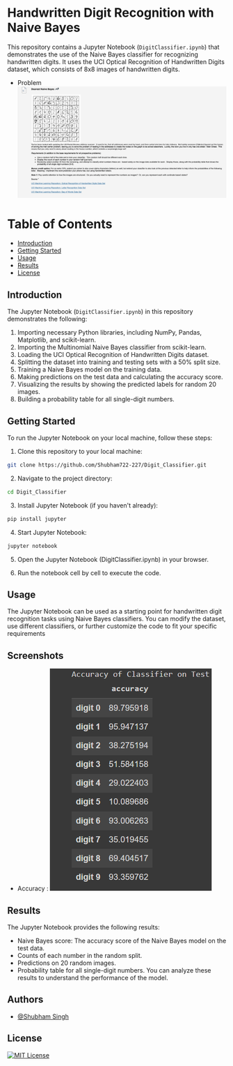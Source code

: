 # Handwritten Digit Recognition with Naive Bayes

This repository contains a Jupyter Notebook (`DigitClassifier.ipynb`) that demonstrates the use of the Naive Bayes classifier for recognizing handwritten digits. It uses the UCI Optical Recognition of Handwritten Digits dataset, which consists of 8x8 images of handwritten digits.

* Problem 
![Problem Picture](img/Problem.png)
# Table of Contents

- [Introduction](#introduction)
- [Getting Started](#getting-started)
- [Usage](#usage)
- [Results](#results)
- [License](#license)

## Introduction

The Jupyter Notebook (`DigitClassifier.ipynb`) in this repository demonstrates the following:

1. Importing necessary Python libraries, including NumPy, Pandas, Matplotlib, and scikit-learn.
2. Importing the Multinomial Naive Bayes classifier from scikit-learn.
3. Loading the UCI Optical Recognition of Handwritten Digits dataset.
4. Splitting the dataset into training and testing sets with a 50% split size.
5. Training a Naive Bayes model on the training data.
6. Making predictions on the test data and calculating the accuracy score.
7. Visualizing the results by showing the predicted labels for random 20 images.
8. Building a probability table for all single-digit numbers.

## Getting Started

To run the Jupyter Notebook on your local machine, follow these steps:

1. Clone this repository to your local machine:

```bash
git clone https://github.com/Shubham722-227/Digit_Classifier.git
```

2. Navigate to the project directory:
```bash
cd Digit_Classifier
```

3. Install Jupyter Notebook (if you haven't already):
```bash
pip install jupyter
```

4. Start Jupyter Notebook:
```bash
jupyter notebook
```
5. Open the Jupyter Notebook (DigitClassifier.ipynb) in your browser.

6. Run the notebook cell by cell to execute the code.

## Usage
The Jupyter Notebook can be used as a starting point for handwritten digit recognition tasks using Naive Bayes classifiers. You can modify the dataset, use different classifiers, or further customize the code to fit your specific requirements
## Screenshots
* Accuracy :
![Accuracy](img/Accuracy.png)




## Results
The Jupyter Notebook provides the following results:

* Naive Bayes score: The accuracy score of the Naive Bayes model on the test data.
* Counts of each number in the random split.
* Predictions on 20 random images.
* Probability table for all single-digit numbers.
You can analyze these results to understand the performance of the model.
## Authors

- [@Shubham Singh](https://github.com/Shubham722-227)


## License

[![MIT License](https://img.shields.io/badge/License-MIT-green.svg)](https://choosealicense.com/licenses/mit/)

